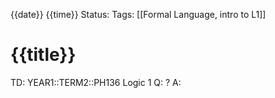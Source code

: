 {{date}} {{time}}
Status: 
Tags: [[Formal Language, intro to L1]]
# {{title}}

TD: YEAR1::TERM2::PH136 Logic 1
Q: 
?
A: